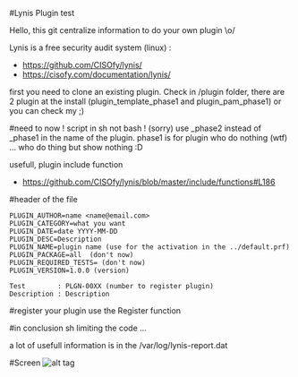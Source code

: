 #Lynis Plugin test

Hello, this git centralize information to do your own plugin \o/

Lynis is a free security audit system (linux) : 
- https://github.com/CISOfy/lynis/
- https://cisofy.com/documentation/lynis/

first you need to clone an existing plugin. Check in /plugin folder, there are 2 plugin
at the install (plugin_template_phase1 and plugin_pam_phase1) or you can check my ;)

#need to now !
script in sh not bash ! (sorry)
use _phase2 instead of _phase1 in the name of the plugin. phase1 is for plugin who do nothing (wtf) ... who do thing but show nothing :D

usefull, plugin include function 
- https://github.com/CISOfy/lynis/blob/master/include/functions#L186

#header of the file
```
PLUGIN_AUTHOR=name <name@email.com>
PLUGIN_CATEGORY=what you want
PLUGIN_DATE=date YYYY-MM-DD
PLUGIN_DESC=Description
PLUGIN_NAME=plugin name (use for the activation in the ../default.prf)
PLUGIN_PACKAGE=all  (don't now)
PLUGIN_REQUIRED_TESTS= (don't now)
PLUGIN_VERSION=1.0.0 (version)

Test        : PLGN-00XX (number to register plugin)
Description : Description
```

#register your plugin
use the Register function


#in conclusion
sh limiting the code ... 

a lot of usefull information is in the /var/log/lynis-report.dat


#Screen 
![alt tag](https://cloud.githubusercontent.com/assets/8168679/11815492/40858c40-a34c-11e5-9e13-bb0d4daa172d.JPG)
